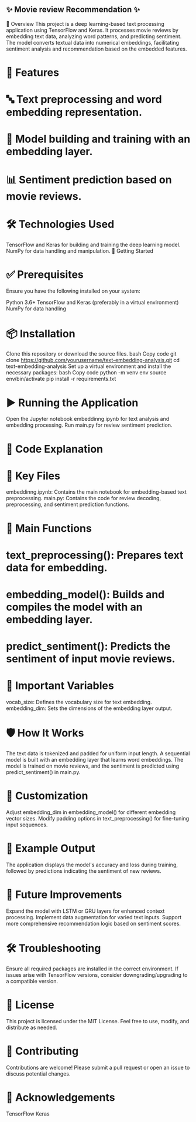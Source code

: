 ## ✨ Movie review Recommendation ✨
📝 Overview
This project is a deep learning-based text processing application using TensorFlow and Keras. It processes movie reviews by embedding text data, analyzing word patterns, 
and predicting sentiment. The model converts textual data into numerical embeddings, facilitating sentiment analysis and recommendation based on the embedded features.

# 🌟 Features
# 🔤 Text preprocessing and word embedding representation.
# 🧠 Model building and training with an embedding layer.
# 📊 Sentiment prediction based on movie reviews.
# 🛠️ Technologies Used
TensorFlow and Keras for building and training the deep learning model.
NumPy for data handling and manipulation.
🚀 Getting Started
# ✅ Prerequisites
Ensure you have the following installed on your system:

Python 3.6+
TensorFlow and Keras (preferably in a virtual environment)
NumPy for data handling
# 📦 Installation
Clone this repository or download the source files.
bash
Copy code
git clone https://github.com/yourusername/text-embedding-analysis.git
cd text-embedding-analysis
Set up a virtual environment and install the necessary packages:
bash
Copy code
python -m venv env
source env/bin/activate
pip install -r requirements.txt
# ▶️ Running the Application
Open the Jupyter notebook embeddinng.ipynb for text analysis and embedding processing.
Run main.py for review sentiment prediction.
# 📂 Code Explanation
# 🔑 Key Files
embeddinng.ipynb: Contains the main notebook for embedding-based text preprocessing.
main.py: Contains the code for review decoding, preprocessing, and sentiment prediction functions.
# 📝 Main Functions
# text_preprocessing(): Prepares text data for embedding.
# embedding_model(): Builds and compiles the model with an embedding layer.
# predict_sentiment(): Predicts the sentiment of input movie reviews.
# 🔧 Important Variables
vocab_size: Defines the vocabulary size for text embedding.
embedding_dim: Sets the dimensions of the embedding layer output.
# 🛡️ How It Works
The text data is tokenized and padded for uniform input length.
A sequential model is built with an embedding layer that learns word embeddings.
The model is trained on movie reviews, and the sentiment is predicted using predict_sentiment() in main.py.
# 🎨 Customization
Adjust embedding_dim in embedding_model() for different embedding vector sizes.
Modify padding options in text_preprocessing() for fine-tuning input sequences.
# 📸 Example Output
The application displays the model's accuracy and loss during training, followed by predictions indicating the sentiment of new reviews.

# 🔮 Future Improvements
Expand the model with LSTM or GRU layers for enhanced context processing.
Implement data augmentation for varied text inputs.
Support more comprehensive recommendation logic based on sentiment scores.
# 🛠️ Troubleshooting
Ensure all required packages are installed in the correct environment.
If issues arise with TensorFlow versions, consider downgrading/upgrading to a compatible version.
# 📜 License
This project is licensed under the MIT License. Feel free to use, modify, and distribute as needed.

# 🤝 Contributing
Contributions are welcome! Please submit a pull request or open an issue to discuss potential changes.

# 🙏 Acknowledgements
TensorFlow
Keras
